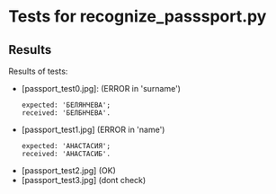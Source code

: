 # Tests for recognize_passsport.py

## Results

Results of tests:

- [passport_test0.jpg]: (ERROR in 'surname')
    ```
    expected: 'БЕЛЯНЧЕВА'; 
    received: 'БЕЛБНЧЕВА'.
    ```
- [passport_test1.jpg] (ERROR in 'name')
    ```
    expected: 'АНАСТАСИЯ'; 
    received: 'АНАСТАСИБ'.
    ```
- [passport_test2.jpg] (OK)
- [passport_test3.jpg] (dont check)
